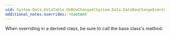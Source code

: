 ```yaml
---
uid: System.Data.DataTable.OnRowChanged(System.Data.DataRowChangeEventArgs)
additional_notes.overrides: *content
---
```


<p>When overriding <xref href="System.Data.DataTable.OnRowChanged(System.Data.DataRowChangeEventArgs)"></xref> in a derived class, be sure to call the base class's <xref href="System.Data.DataTable.OnRowChanged(System.Data.DataRowChangeEventArgs)"></xref> method.</p>


